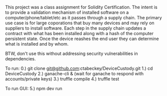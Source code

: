 This project was a class assignment for Solidity Certification.
The intent is to provide a validation mechanism of installed software on a computer/phone/tablet/etc as it passes through a supply chain.
The primary use case is for large coporations that buy many devices and may rely on suppliers to install software. Each step in the supply
chain updates a contract with what has been installed along with a hash of the computer persistent state. Once the device reashes the end user
they can determine what is installed and by whom.

BTW, don't use this without addressing security vulnerabilities in dependencies.


To run:
0.) git clone git@github.com:ctabeckey/DeviceCustody.git
1.) cd DeviceCustody
2.) ganache-cli & (wait for ganache to respond with accounts/private keys)
3.) truffle compile
4.) truffle test

To run GUI:
5.) npm dev run
